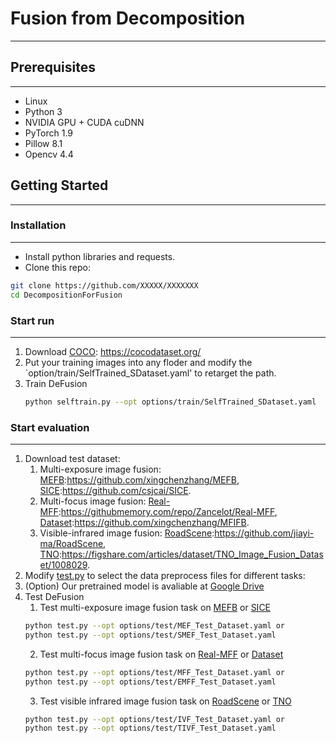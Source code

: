 # Fusion from Decomposition
----------

## Prerequisites
----------
- Linux
- Python 3
- NVIDIA GPU + CUDA cuDNN
- PyTorch 1.9
- Pillow 8.1
- Opencv 4.4


## Getting Started
----------
### Installation
----------
- Install python libraries and requests.
- Clone this repo:
```bash
git clone https://github.com/XXXXX/XXXXXXX
cd DecompositionForFusion
```




### Start run
----------
1. Download [COCO](https://github.com/cocodataset/cocoapi): https://cocodataset.org/
2. Put your training images into any floder and modify the `option/train/SelfTrained_SDataset.yaml' to retarget the path.
3. Train DeFusion
    ```bash
    python selftrain.py --opt options/train/SelfTrained_SDataset.yaml
    ```


### Start evaluation
----------

1. Download test dataset:
    1. Multi-exposure image fusion: [MEFB](https://github.com/xingchenzhang/MEFB):https://github.com/xingchenzhang/MEFB, [SICE](https://github.com/csjcai/SICE):https://github.com/csjcai/SICE.
    2. Multi-focus image fusion: [Real-MFF](https://githubmemory.com/repo/Zancelot/Real-MFF):https://githubmemory.com/repo/Zancelot/Real-MFF, [Dataset](https://github.com/xingchenzhang/MFIFB):https://github.com/xingchenzhang/MFIFB.
    3. Visible-infrared image fusion: [RoadScene](https://github.com/jiayi-ma/RoadScene):https://github.com/jiayi-ma/RoadScene, [TNO](https://figshare.com/articles/dataset/TNO_Image_Fusion_Dataset/1008029):https://figshare.com/articles/dataset/TNO_Image_Fusion_Dataset/1008029.
3. Modify [test.py](test.py) to select the data preprocess files for different tasks: 
4. (Option) Our pretrained model is avaliable at [Google Drive](https://drive.google.com/file/d/1CUoFLiV3mugvbfBcMcwgXbDF6bWPhdd9/view?usp=sharing)
5. Test DeFusion
    1. Test multi-exposure image fusion task on [MEFB](https://github.com/xingchenzhang/MEFB) or [SICE](https://github.com/csjcai/SICE)
    ```bash
    python test.py --opt options/test/MEF_Test_Dataset.yaml or
    python test.py --opt options/test/SMEF_Test_Dataset.yaml
    ```
    2. Test multi-focus image fusion task on [Real-MFF](https://githubmemory.com/repo/Zancelot/Real-MFF) or [Dataset](https://github.com/xingchenzhang/MFIFB)
    ```bash
    python test.py --opt options/test/MFF_Test_Dataset.yaml or
    python test.py --opt options/test/EMFF_Test_Dataset.yaml
    ```
    3. Test visible infrared image fusion task on [RoadScene](https://github.com/jiayi-ma/RoadScene) or [TNO](https://figshare.com/articles/dataset/TNO_Image_Fusion_Dataset/1008029)
    ```bash
    python test.py --opt options/test/IVF_Test_Dataset.yaml or
    python test.py --opt options/test/TIVF_Test_Dataset.yaml
    ```
    ```
